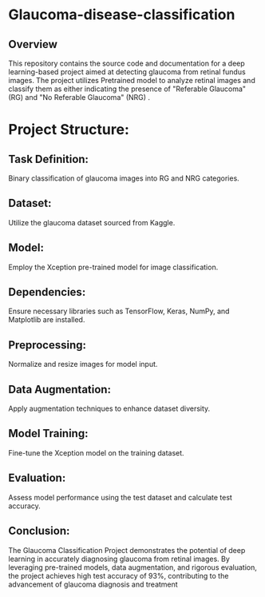 # Glaucoma-disease-classification
## Overview
This repository contains the source code and documentation for a deep learning-based project aimed at detecting glaucoma from retinal fundus images. The project utilizes Pretrained model to analyze retinal images and classify them as either indicating the presence of "Referable Glaucoma" (RG) and "No Referable Glaucoma" (NRG) .

# Project Structure:
## Task Definition:

Binary classification of glaucoma images into RG and NRG categories. 
## Dataset:

Utilize the glaucoma dataset sourced from Kaggle.
## Model:

Employ the Xception pre-trained model for image classification.
## Dependencies:

Ensure necessary libraries such as TensorFlow, Keras, NumPy, and Matplotlib are installed.
## Preprocessing:

Normalize and resize images for model input.
## Data Augmentation:

Apply augmentation techniques to enhance dataset diversity.
## Model Training:

Fine-tune the Xception model on the training dataset.
## Evaluation:

Assess model performance using the test dataset and calculate test accuracy.

## Conclusion:
The Glaucoma Classification Project demonstrates the potential of deep learning in accurately diagnosing glaucoma from retinal images. By leveraging pre-trained models, data augmentation, and rigorous evaluation, the project achieves high test accuracy of 93%, contributing to the advancement of glaucoma diagnosis and treatment


